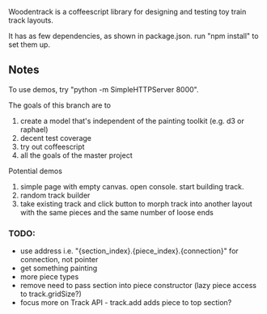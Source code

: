 Woodentrack is a coffeescript library for designing and testing toy train track layouts.

It has as few dependencies, as shown in package.json.  run "npm install" to set them up.

## Notes

To use demos, try "python -m SimpleHTTPServer 8000".

The goals of this branch are to
 1. create a model that's independent of the painting toolkit (e.g. d3 or raphael)
 2. decent test coverage
 3. try out coffeescript
 4. all the goals of the master project

Potential demos
 1. simple page with empty canvas.  open console.  start building track.
 2. random track builder
 3. take existing track and click button to morph track into another layout with the same pieces and the same number of loose ends

### TODO:
 - use address i.e. "{section_index}.{piece_index}.{connection}" for connection, not pointer
 - get something painting
 - more piece types
 - remove need to pass section into piece constructor (lazy piece access to track.gridSize?)
 - focus more on Track API - track.add adds piece to top section?
